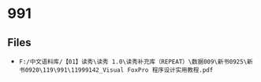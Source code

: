 # 991

## Files

- `F:/中文语料库/【01】读秀\读秀 1.0\读秀补充库（REPEAT）\数据009\新书0925\新书0920\119\991\11999142_Visual FoxPro 程序设计实用教程.pdf`
